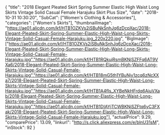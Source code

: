 {
	"title": "2018 Elegant Pleated Skirt Spring Summer Elastic High Waist Long Skirts Vintage Solid Casual Female Harajuku Skirt Plus Size",
	"date": "2018-10-31 10:30:20",
	"SubCat": ["Women's Clothing & Accessories"],
	"categories": ["Women's Skirts"],
	"thumbnailImage": "https://ae01.alicdn.com/kf/HTB1OZKVs2iSBuNkSnhJq6zDcpXac/2018-Elegant-Pleated-Skirt-Spring-Summer-Elastic-High-Waist-Long-Skirts-Vintage-Solid-Casual-Female-Harajuku.jpg_220x220.jpg",
	"BigImage": ["https://ae01.alicdn.com/kf/HTB1OZKVs2iSBuNkSnhJq6zDcpXac/2018-Elegant-Pleated-Skirt-Spring-Summer-Elastic-High-Waist-Long-Skirts-Vintage-Solid-Casual-Female-Harajuku.jpg","https://ae01.alicdn.com/kf/HTB1RQkujRsmBKNjSZFFq6AT9VXa6/2018-Elegant-Pleated-Skirt-Spring-Summer-Elastic-High-Waist-Long-Skirts-Vintage-Solid-Casual-Female-Harajuku.jpg","https://ae01.alicdn.com/kf/HTB18mG5th1YBuNjy1zcq6zNcXXa7/2018-Elegant-Pleated-Skirt-Spring-Summer-Elastic-High-Waist-Long-Skirts-Vintage-Solid-Casual-Female-Harajuku.jpg","https://ae01.alicdn.com/kf/HTB1A4fIs_XYBeNkHFrdq6AiuVXab/2018-Elegant-Pleated-Skirt-Spring-Summer-Elastic-High-Waist-Long-Skirts-Vintage-Solid-Casual-Female-Harajuku.jpg","https://ae01.alicdn.com/kf/HTB1DIAYjTCWBKNjSZFtq6yC3FXak/2018-Elegant-Pleated-Skirt-Spring-Summer-Elastic-High-Waist-Long-Skirts-Vintage-Solid-Casual-Female-Harajuku.jpg"],
	"actualPrice": 9.29,
	"comparePrice": 13.09,
	"linkurl": "http://s.click.aliexpress.com/e/blnU31sM",
	"inStock": 92
}
